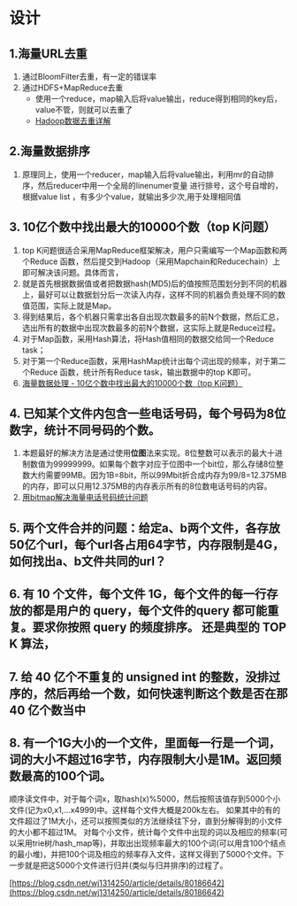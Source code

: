 # 设计

## 1.海量URL去重

1. 通过BloomFilter去重，有一定的错误率
2. 通过HDFS+MapReduce去重
    - 使用一个reduce，map输入后将value输出，reduce得到相同的key后，value不管，则就可以去重了
    - [Hadoop数据去重详解](https://blog.csdn.net/lzq123_1/article/details/40895705)

## 2.海量数据排序

1. 原理同上，使用一个reducer，map输入后将value输出，利用mr的自动排序，然后reducer中用一个全局的linenumer变量 进行排号，这个号自增的，根据value list ，有多少个value，就输出多少次,用于处理相同值  
 
## 3. 10亿个数中找出最大的10000个数（top K问题）

1. top K问题很适合采用MapReduce框架解决，用户只需编写一个Map函数和两个Reduce 函数，然后提交到Hadoop（采用Mapchain和Reducechain）上即可解决该问题。具体而言，
2. 就是首先根据数据值或者把数据hash(MD5)后的值按照范围划分到不同的机器上，最好可以让数据划分后一次读入内存，这样不同的机器负责处理不同的数值范围，实际上就是Map。
3. 得到结果后，各个机器只需拿出各自出现次数最多的前N个数据，然后汇总，选出所有的数据中出现次数最多的前N个数据，这实际上就是Reduce过程。
4. 对于Map函数，采用Hash算法，将Hash值相同的数据交给同一个Reduce task；
5. 对于第一个Reduce函数，采用HashMap统计出每个词出现的频率，对于第二个Reduce 函数，统计所有Reduce task，输出数据中的top K即可。  
6. [海量数据处理 - 10亿个数中找出最大的10000个数（top K问题）](https://blog.csdn.net/zyq522376829/article/details/47686867)

## 4. 已知某个文件内包含一些电话号码，每个号码为8位数字，统计不同号码的个数。

1. 本题最好的解决方法是通过使用**位图**法来实现。8位整数可以表示的最大十进制数值为99999999。如果每个数字对应于位图中一个bit位，那么存储8位整数大约需要99MB。因为1B=8bit，所以99Mbit折合成内存为99/8=12.375MB的内存，即可以只用12.375MB的内存表示所有的8位数电话号码的内容。
2. [用bitmap解决海量电话号码统计问题](http://www.xuebuyuan.com/1304407.html)

## 5. 两个文件合并的问题：给定a、b两个文件，各存放50亿个url，每个url各占用64字节，内存限制是4G，如何找出a、b文件共同的url？

## 6. 有 10 个文件，每个文件 1G，每个文件的每一行存放的都是用户的 query，每个文件的query 都可能重复。要求你按照 query 的频度排序。 还是典型的 TOP K 算法，

## 7. 给 40 亿个不重复的 unsigned int 的整数，没排过序的，然后再给一个数，如何快速判断这个数是否在那 40 亿个数当中

## 8. 有一个1G大小的一个文件，里面每一行是一个词，词的大小不超过16字节，内存限制大小是1M。返回频数最高的100个词。

顺序读文件中，对于每个词x，取hash(x)%5000，然后按照该值存到5000个小文件(记为x0,x1,...x4999)中。这样每个文件大概是200k左右。
如果其中的有的文件超过了1M大小，还可以按照类似的方法继续往下分，直到分解得到的小文件的大小都不超过1M。 对每个小文件，统计每个文件中出现的词以及相应的频率(可以采用trie树/hash_map等)，并取出出现频率最大的100个词(可以用含100个结点的最小堆)，并把100个词及相应的频率存入文件，这样又得到了5000个文件。下一步就是把这5000个文件进行归并(类似与归并排序)的过程了。

[https://blog.csdn.net/wj1314250/article/details/80186642](https://blog.csdn.net/wj1314250/article/details/80186642)












































































































































   
 
 